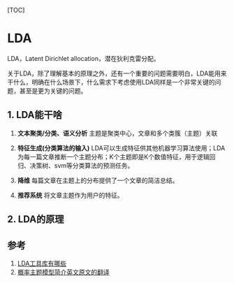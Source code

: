 [TOC]

# LDA

LDA，Latent Dirichlet allocation，潜在狄利克雷分配。

关于LDA，除了理解基本的原理之外，还有一个重要的问题需要明白，LDA能用来干什么，明确在什么场景下，什么需求下考虑使用LDA同样是一个非常关键的问题，甚至是更为关键的问题。

## 1. LDA能干啥

1. **文本聚类/分类、语义分析**
   主题是聚类中心，文章和多个类簇（主题）关联

2. **特征生成(分类算法的输入)**
   LDA可以生成特征供其他机器学习算法使用；LDA为每一篇文章推断一个主题分布；K个主题即是K个数值特征，用于逻辑回归、决策树、svm等分类算法的预测任务。

3. **降维**
   每篇文章在主题上的分布提供了一个文章的简洁总结。

4. **推荐系统**
   将文章主题作为用户的特征。

## 2. LDA的原理

## 参考

1. [LDA工具库有哪些](http://mengjunxie.github.io/ae-lda/topic-modeling.html)
2. [概率主题模型简介英文原文的翻译](https://www.cnblogs.com/siegfang/archive/2013/01/30/2882391.html)
